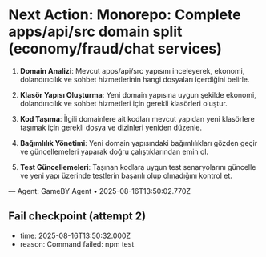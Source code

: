 # Next Action: Monorepo: Complete apps/api/src domain split (economy/fraud/chat services)

1. **Domain Analizi**: Mevcut apps/api/src yapısını inceleyerek, ekonomi, dolandırıcılık ve sohbet hizmetlerinin hangi dosyaları içerdiğini belirle.

2. **Klasör Yapısı Oluşturma**: Yeni domain yapısına uygun şekilde ekonomi, dolandırıcılık ve sohbet hizmetleri için gerekli klasörleri oluştur.

3. **Kod Taşıma**: İlgili domainlere ait kodları mevcut yapıdan yeni klasörlere taşımak için gerekli dosya ve dizinleri yeniden düzenle.

4. **Bağımlılık Yönetimi**: Yeni domain yapısındaki bağımlılıkları gözden geçir ve güncellemeleri yaparak doğru çalıştıklarından emin ol.

5. **Test Güncellemeleri**: Taşınan kodlara uygun test senaryolarını güncelle ve yeni yapı üzerinde testlerin başarılı olup olmadığını kontrol et.

— Agent: GameBY Agent • 2025-08-16T13:50:02.770Z


## Fail checkpoint (attempt 2)
- time: 2025-08-16T13:50:32.000Z
- reason: Command failed: npm test
